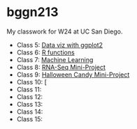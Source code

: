 # bggn213
My classwork for W24 at UC San Diego.

- Class 5: [Data viz with ggplot2](https://github.com/r88ngg/bggn213/blob/main/class05/class05.pdf)
- Class 6: [R functions](https://github.com/r88ngg/bggn213/blob/main/class06/class06.pdf)
- Class 7: [Machine Learning](https://github.com/r88ngg/bggn213/blob/main/class07/class07_machinelearning_1.pdf)
- Class 8: [RNA-Seq Mini-Project](https://github.com/r88ngg/bggn213/blob/main/class08/class08_mini_project.pdf)
- Class 9: [Halloween Candy Mini-Project](https://github.com/r88ngg/bggn213/blob/main/class10/class09-mini-project.pdf)
- Class 10: [
- Class 11:
- Class 12:
- Class 13:
- Class 14:
- Class 15: 

